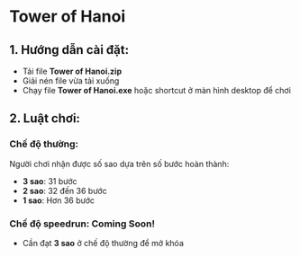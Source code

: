 # Tower of Hanoi

## 1. Hướng dẫn cài đặt:
- Tải file **Tower of Hanoi.zip**
- Giải nén file vừa tải xuống
- Chạy file **Tower of Hanoi.exe** hoặc shortcut ở màn hình desktop để chơi

## 2. Luật chơi:
### Chế độ thường:
Người chơi nhận được số sao dựa trên số bước hoàn thành:
- **3 sao**: 31 bước
- **2 sao**: 32 đến 36 bước
- **1 sao**: Hơn 36 bước

### Chế độ speedrun: Coming Soon!
- Cần đạt **3 sao** ở chế độ thường để mở khóa
